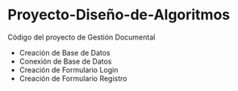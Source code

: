 # Proyecto-Diseño-de-Algoritmos
Código del proyecto de Gestión Documental
- Creación de Base de Datos
- Conexión de Base de Datos
- Creación de Formulario Login
- Creación de Formulario Registro

